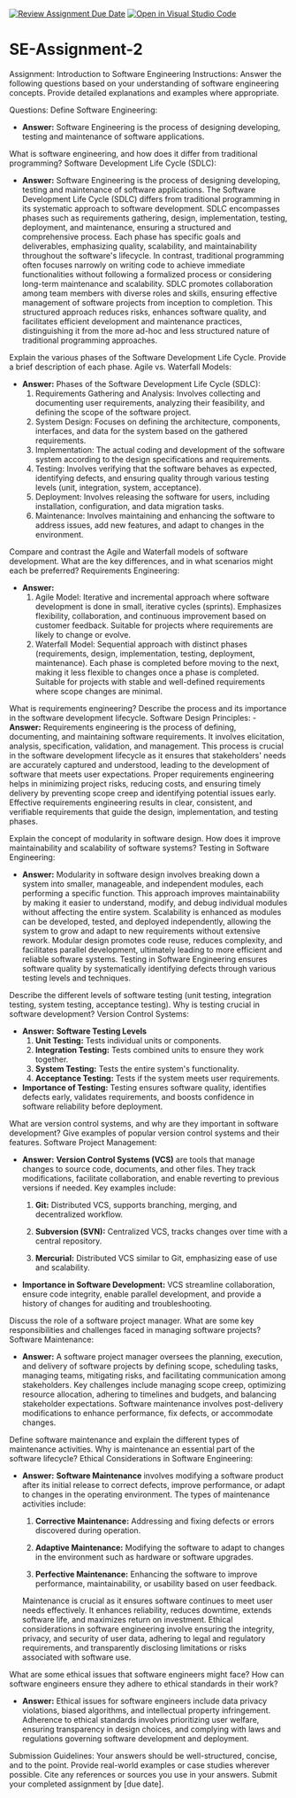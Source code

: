[![Review Assignment Due Date](https://classroom.github.com/assets/deadline-readme-button-24ddc0f5d75046c5622901739e7c5dd533143b0c8e959d652212380cedb1ea36.svg)](https://classroom.github.com/a/-ucQIGTc)
[![Open in Visual Studio Code](https://classroom.github.com/assets/open-in-vscode-718a45dd9cf7e7f842a935f5ebbe5719a5e09af4491e668f4dbf3b35d5cca122.svg)](https://classroom.github.com/online_ide?assignment_repo_id=15263502&assignment_repo_type=AssignmentRepo)
# SE-Assignment-2
Assignment: Introduction to Software Engineering
Instructions:
Answer the following questions based on your understanding of software engineering concepts. Provide detailed explanations and examples where appropriate.

Questions:
Define Software Engineering:
  - **Answer:** Software Engineering is the process of designing developing, testing and maintenance of software applications.

What is software engineering, and how does it differ from traditional programming?
Software Development Life Cycle (SDLC):
  - **Answer:** Software Engineering is the process of designing developing, testing and maintenance of software applications. The Software Development Life Cycle (SDLC) differs from traditional programming in its systematic approach to software development. SDLC encompasses phases such as requirements gathering, design, implementation, testing, deployment, and maintenance, ensuring a structured and comprehensive process. Each phase has specific goals and deliverables, emphasizing quality, scalability, and maintainability throughout the software's lifecycle. In contrast, traditional programming often focuses narrowly on writing code to achieve immediate functionalities without following a formalized process or considering long-term maintenance and scalability. SDLC promotes collaboration among team members with diverse roles and skills, ensuring effective management of software projects from inception to completion. This structured approach reduces risks, enhances software quality, and facilitates efficient development and maintenance practices, distinguishing it from the more ad-hoc and less structured nature of traditional programming approaches.

Explain the various phases of the Software Development Life Cycle. Provide a brief description of each phase.
Agile vs. Waterfall Models:
  - **Answer:** Phases of the Software Development Life Cycle (SDLC):
    1. Requirements Gathering and Analysis:
         Involves collecting and documenting user requirements, analyzing their feasibility, and defining the scope of the software project.
    2. System Design:
         Focuses on defining the architecture, components, interfaces, and data for the system based on the gathered requirements.
    3. Implementation:
         The actual coding and development of the software system according to the design specifications and requirements.
    4. Testing:
         Involves verifying that the software behaves as expected, identifying defects, and ensuring quality through various testing levels (unit, integration, system, acceptance).
    5. Deployment:
         Involves releasing the software for users, including installation, configuration, and data migration tasks.
    6. Maintenance:
         Involves maintaining and enhancing the software to address issues, add new features, and adapt to changes in the environment.

Compare and contrast the Agile and Waterfall models of software development. What are the key differences, and in what scenarios might each be preferred?
Requirements Engineering:
  - **Answer:**
    1. Agile Model:
        Iterative and incremental approach where software development is done in small, iterative cycles (sprints).
        Emphasizes flexibility, collaboration, and continuous improvement based on customer feedback.
        Suitable for projects where requirements are likely to change or evolve.
    2. Waterfall Model:
        Sequential approach with distinct phases (requirements, design, implementation, testing, deployment, maintenance).
        Each phase is completed before moving to the next, making it less flexible to changes once a phase is completed.
        Suitable for projects with stable and well-defined requirements where scope changes are minimal.


What is requirements engineering? Describe the process and its importance in the software development lifecycle.
Software Design Principles:
    - **Answer:**
    Requirements engineering is the process of defining, documenting, and maintaining software requirements. It involves elicitation, analysis, specification, validation, and management. This process is crucial in the software development lifecycle as it ensures that stakeholders' needs are accurately captured and understood, leading to the development of software that meets user expectations.   Proper requirements engineering helps in minimizing project risks, reducing costs, and ensuring timely delivery by preventing scope creep and identifying potential issues early. Effective requirements engineering results in clear, consistent, and verifiable requirements that guide the design, implementation, and testing phases.

Explain the concept of modularity in software design. How does it improve maintainability and scalability of software systems?
Testing in Software Engineering:
  - **Answer:**
    Modularity in software design involves breaking down a system into smaller, manageable, and independent modules, each performing a specific function. This approach improves maintainability by making it easier to understand, modify, and debug individual modules without affecting the entire system. Scalability is enhanced as modules can be developed, tested, and deployed independently, allowing the system to grow and adapt to new requirements without extensive rework. Modular design promotes code reuse, reduces complexity, and facilitates parallel development, ultimately leading to more efficient and reliable software systems.
Testing in Software Engineering ensures software quality by systematically identifying defects through various testing levels and techniques.

Describe the different levels of software testing (unit testing, integration testing, system testing, acceptance testing). Why is testing crucial in software development?
Version Control Systems:
  - **Answer:**
    **Software Testing Levels**
    1. **Unit Testing:** Tests individual units or components.
    2. **Integration Testing:** Tests combined units to ensure they work together.
    3. **System Testing:** Tests the entire system's functionality.
    4. **Acceptance Testing:** Tests if the system meets user requirements.
  - **Importance of Testing:** Testing ensures software quality, identifies defects early, validates requirements, and boosts confidence in software reliability before deployment.
    

What are version control systems, and why are they important in software development? Give examples of popular version control systems and their features.
Software Project Management:
  - **Answer:**
    **Version Control Systems (VCS)** are tools that manage changes to source code, documents, and other files. They track modifications, facilitate collaboration, and enable reverting to previous versions if needed. Key examples include:

    1. **Git:** Distributed VCS, supports branching, merging, and decentralized workflow.

    2. **Subversion (SVN):** Centralized VCS, tracks changes over time with a central repository.

    3. **Mercurial:** Distributed VCS similar to Git, emphasizing ease of use and scalability.
  - **Importance in Software Development:**
    VCS streamline collaboration, ensure code integrity, enable parallel development, and provide a history of changes for auditing and troubleshooting.

Discuss the role of a software project manager. What are some key responsibilities and challenges faced in managing software projects?
Software Maintenance:
  - **Answer:**
    A software project manager oversees the planning, execution, and delivery of software projects by defining scope, scheduling tasks, managing teams, mitigating risks, and facilitating communication among stakeholders. Key challenges include managing scope creep, optimizing resource allocation, adhering to timelines and budgets, and balancing stakeholder expectations. Software maintenance involves post-delivery modifications to enhance performance, fix defects, or accommodate changes.

Define software maintenance and explain the different types of maintenance activities. Why is maintenance an essential part of the software lifecycle?
Ethical Considerations in Software Engineering:
  - **Answer:**
    **Software Maintenance** involves modifying a software product after its initial release to correct defects, improve performance, or adapt to changes in the operating environment. The types of maintenance activities include:

      1. **Corrective Maintenance:** Addressing and fixing defects or errors discovered during operation.
   
      2. **Adaptive Maintenance:** Modifying the software to adapt to changes in the environment such as hardware or software upgrades.
   
      3. **Perfective Maintenance:** Enhancing the software to improve performance, maintainability, or usability based on user feedback.

    Maintenance is crucial as it ensures software continues to meet user needs effectively. It enhances reliability, reduces downtime, extends software life, and maximizes return on investment. Ethical considerations in software engineering involve ensuring the integrity, privacy, and security of user data, adhering to legal and regulatory requirements, and transparently disclosing limitations or risks associated with software use.

What are some ethical issues that software engineers might face? How can software engineers ensure they adhere to ethical standards in their work?
  - **Answer:**
    Ethical issues for software engineers include data privacy violations, biased algorithms, and intellectual property infringement. Adherence to ethical standards involves prioritizing user welfare, ensuring transparency in design choices, and complying with laws and regulations governing software development and deployment.

Submission Guidelines:
Your answers should be well-structured, concise, and to the point.
Provide real-world examples or case studies wherever possible.
Cite any references or sources you use in your answers.
Submit your completed assignment by [due date].
